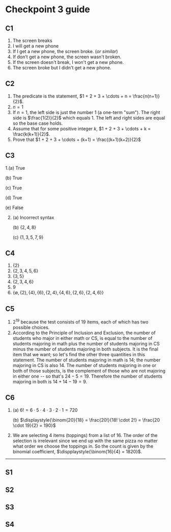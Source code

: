 # Checkpoint 3 guide 

## C1

1. The screen breaks
2. I will get a new phone
3. If I get a new phone, the screen broke. (*or similar*)
4. If don't get a new phone, the screen wasn't broken. 
5. If the screen doesn't break, I won't get a new phone. 
6. The screen broke but I didn't get a new phone. 

## C2

1. The predicate is the statement, $1 + 2 + 3 + \cdots + n = \frac{n(n+1)}{2}$. 
2. $n = 1$
3. If $n=1$, the left side is just the number 1 (a one-term "sum"). The right side is $\frac{1(2)}{2}$ which equals $1$. The left and right sides are equal so the base case holds.
4. Assume that for some positive integer $k$, $1 + 2 + 3 + \cdots + k = \frac{k(k+1)}{2}$.
5. Prove that $1 + 2 + 3 + \cdots + (k+1) = \frac{(k+1)(k+2)}{2}$

## C3

1.(a) True

   (b) True 

   (c) True 

   (d) True 

   (e) False 

2. (a) Incorrect syntax 

   (b) $\lbrace 2,4,8\rbrace$ 

   (c) $\lbrace 1,3,5,7,9 \rbrace$ 

## C4

1. $\lbrace 2 \rbrace$ 
2. $\lbrace 2,3,4,5,6 \rbrace$ 
3. $\lbrace 3,5 \rbrace$ 
4. $\lbrace 2,3,4,6 \rbrace$
5. $9$ 
6. $\lbrace \emptyset, \lbrace 2 \rbrace, \lbrace 4 \rbrace, \lbrace 6 \rbrace, \lbrace 2,4 \rbrace, \lbrace 4,6 \rbrace,\lbrace 2,6 \rbrace, \lbrace 2,4,6 \rbrace \rbrace$

## C5

1. $2^{19}$ because the test consists of 19 items, each of which has two possible choices. 
2. According to the Principle of Inclusion and Exclusion, the number of students who major in either math or CS, is equal to the number of students majoring in math plus the number of students majoring in CS minus the number of students majoring in both subjects. It is the final item that we want; so let's find the other three quantities in this statement. The number of students majoring in math is 14; the number majoring in CS is also 14. The number of students majoring in one or both of those subjects, is the complement of those who are not majoring in either one -- so that's $24 - 5 = 19$. Therefore the number of students majoring in both is $14 + 14 - 19 = 9$. 

## C6

1. (a) $6! = 6 \cdot 5 \cdot 4 \cdot 3 \cdot 2 \cdot 1 = 720$ 

   (b) $\displaystyle{\binom{20}{18} = \frac{20!}{18! \cdot 2!} = \frac{20 \cdot 19}{2} = 190}$ 

2. We are selecting 4 items (toppings) from a list of 16. The order of the selection is irrelevant since we end up with the same pizza no matter what order we choose the toppings in. So the count is given by the binomial coefficient, $\dispplaystyle{\binom{16}{4} = 1820}$. 

---

## S1

## S2

## S3

## S4